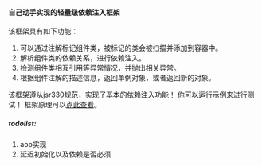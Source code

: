#### 自己动手实现的轻量级依赖注入框架
该框架具有如下功能：
1. 可以通过注解标记组件类，被标记的类会被扫描并添加到容器中。
2. 解析组件类的依赖关系，进行依赖注入。
3. 检测组件类相互引用等异常情况，并抛出相关异常。
4. 根据组件注解的描述信息，返回单例对象，或者返回新的对象。

该框架遵从jsr330规范，实现了基本的依赖注入功能！
你可以运行示例来进行测试！
框架原理可以[点此查看](https://github.com/bdqfork/spring-toy)。

##### todolist:
1. aop实现
2. 延迟初始化以及依赖是否必须

